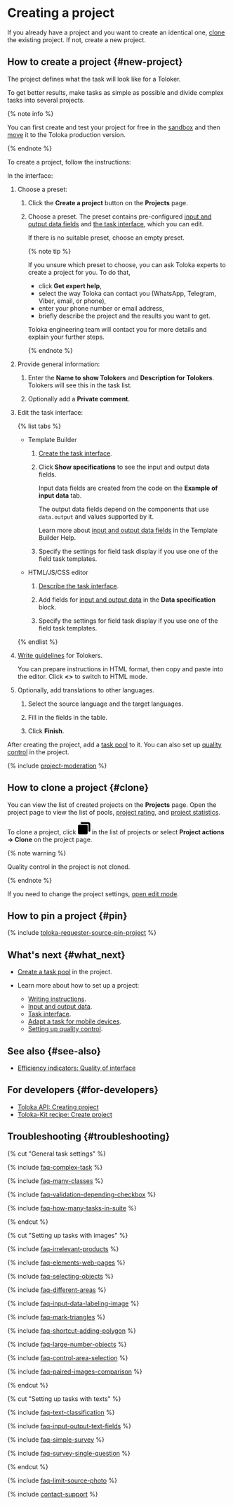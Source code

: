 # Creating a project

If you already have a project and you want to create an identical one, [clone](#clone) the existing project. If not, create a new project.

## How to create a project {#new-project}

The project defines what the task will look like for a Toloker.

To get better results, make tasks as simple as possible and divide complex tasks into several projects.

{% note info %}

You can first create and test your project for free in the [sandbox](sandbox.md) and then [move](sandbox.md#export) it to the Toloka production version.

{% endnote %}

To create a project, follow the instructions:

In the interface:

1. Choose a preset:

    1. Click the **Create a project** button on the **Projects** page.

    1. Choose a preset. The preset contains pre-configured [input and output data fields](incoming.md) and [the task interface](spec.md), which you can edit.

        If there is no suitable preset, choose an empty preset.

        {% note tip %}

        If you unsure which preset to choose, you can ask Toloka experts to create a project for you. To do that,

        - click **Get expert help**,
        - select the way Toloka can contact you (WhatsApp, Telegram, Viber, email, or phone),
        - enter your phone number or email address,
        - briefly describe the project and the results you want to get.

        Toloka engineering team will contact you for more details and explain your further steps.

        {% endnote %}

1. Provide general information:

    1. Enter the **Name to show Tolokers** and **Description for Tolokers**. Tolokers will see this in the task list.

    1. Optionally add a **Private comment**.

1. Edit the task interface:

    {% list tabs %}

    - Template Builder

      1. [Create the task interface](../../template-builder/index.md).

      1. Click **Show specifications** to see the input and output data fields.

          Input data fields are created from the code on the **Example of input data** tab.

          The output data fields depend on the components that use `data.output` and values supported by it.

          Learn more about [input and output data fields](../../template-builder/operations/create-specs.md) in the Template Builder Help.

      1. Specify the settings for field task display if you use one of the field task templates.

    - HTML/JS/CSS editor

      1. [Describe the task interface](spec.md).

      1. Add fields for [input and output data](incoming.md) in the **Data specification** block.

      1. Specify the settings for field task display if you use one of the field task templates.

    {% endlist %}

1. [Write guidelines](instruction.md) for Tolokers.

    You can prepare instructions in HTML format, then copy and paste into the editor. Click **<>** to switch to HTML mode.

1. Optionally, add translations to other languages.

    1. Select the source language and the target languages.

    1. Fill in the fields in the table.

    1. Click **Finish**.

After creating the project, add a [task pool](pool-main.md) to it. You can also set up [quality control](control.md) in the project.

{% include [project-moderation](../_includes/toloka-requester-source/id-toloka-requester-source/project-moderation.md) %}

## How to clone a project {#clone}

You can view the list of created projects on the **Projects** page. Open the project page to view the list of pools, [project rating](project_rating_stat.md), and [project statistics](project-statistic.md).

To clone a project, click ![](../_images/location-job/project/clone-project.svg) in the list of projects or select **Project actions → Clone** on the project page.

{% note warning %}

Quality control in the project is not cloned.

{% endnote %}

If you need to change the project settings, [open edit mode](edit-project.md).

## How to pin a project {#pin}

{% include [toloka-requester-source-pin-project](../_includes/toloka-requester-source/id-toloka-requester-source/pin-project.md) %}

## What's next {#what_next}

- [Create a task pool](pool-main.md) in the project.
- Learn more about how to set up a project:

    - [Writing instructions](instruction.md).
    - [Input and output data](incoming.md).
    - [Task interface](spec.md).
    - [Adapt a task for mobile devices](mobile.md).
    - [Setting up quality control](project-qa.md).

## See also {#see-also}

- [Efficiency indicators: Quality of interface](./efficiency-metrics/interface-quality.md)

## For developers {#for-developers}

- [Toloka API: Creating project](../../api/concepts/create-prj.md)
- [Toloka-Kit recipe: Create project](../../toloka-kit/recipes/create-project.md)

## Troubleshooting {#troubleshooting}

{% cut "General task settings" %}

{% include [faq-complex-task](../_includes/faq/questions-about-templates/complex-task.md) %}

{% include [faq-many-classes](../_includes/faq/project-settings/many-classes.md) %}

{% include [faq-validation-depending-checkbox](../_includes/faq/questions-about-templates/validation-depending-checkbox.md) %}

{% include [faq-how-many-tasks-in-suite](../_includes/faq/adding-tasks-to-the-pool/how-many-tasks-in-suite.md) %}

{% endcut %}

{% cut "Setting up tasks with images" %}

{% include [faq-irrelevant-products](../_includes/faq/questions-about-templates/irrelevant-products.md) %}

{% include [faq-elements-web-pages](../_includes/faq/questions-about-templates/elements-web-pages.md) %}

{% include [faq-selecting-objects](../_includes/faq/questions-about-templates/selecting-objects.md) %}

{% include [faq-different-areas](../_includes/faq/questions-about-templates/different-areas.md) %}

{% include [faq-input-data-labeling-image](../_includes/faq/questions-about-templates/input-data-labeling-image.md) %}

{% include [faq-mark-triangles](../_includes/faq/questions-about-templates/mark-triangles.md) %}

{% include [faq-shortcut-adding-polygon](../_includes/faq/questions-about-templates/shortcut-adding-polygon.md) %}

{% include [faq-large-number-objects](../_includes/faq/questions-about-templates/large-number-objects.md) %}

{% include [faq-control-area-selection](../_includes/faq/questions-about-templates/control-area-selection.md) %}

{% include [faq-paired-images-comparison](../_includes/faq/questions-about-templates/paired-images-comparison.md) %}

{% endcut %}

{% cut "Setting up tasks with texts" %}

{% include [faq-text-classification](../_includes/faq/questions-about-templates/text-classification.md) %}

{% include [faq-input-output-text-fields](../_includes/faq/questions-about-templates/input-output-text-fields.md) %}

{% include [faq-simple-survey](../_includes/faq/questions-about-templates/simple-survey.md) %}

{% include [faq-survey-single-question](../_includes/faq/questions-about-templates/survey-single-question.md) %}

{% endcut %}

{% include [faq-limit-source-photo](../_includes/faq/questions-about-templates/limit-source-photo.md) %}

{% include [contact-support](../_includes/contact-support.md) %}